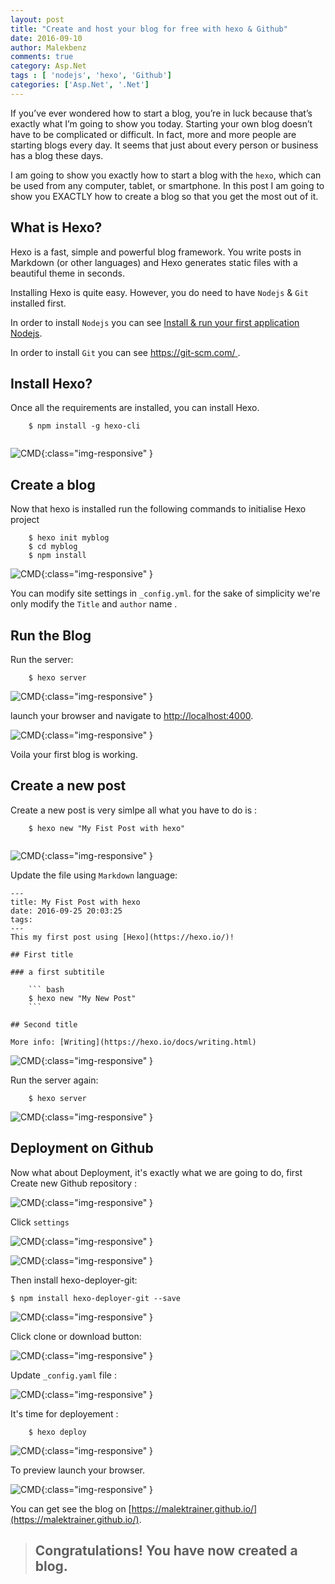 ```yaml
---
layout: post
title: "Create and host your blog for free with hexo & Github"
date: 2016-09-10
author: Malekbenz
comments: true
category: Asp.Net
tags : [ 'nodejs', 'hexo', 'Github']
categories: ['Asp.Net', '.Net']
---
```


If you’ve ever wondered how to start a blog, you’re in luck because that’s exactly what I’m going to show you today. Starting your own blog doesn’t have to be complicated or difficult. In fact, more and more people are starting blogs every day. It seems that just about every person or business has 
a blog these days.

I am going to show you exactly how to start a blog with the `hexo`, which can be used from any computer, tablet, or smartphone. In this post  I am going to show you EXACTLY how to create a blog so that you get the most out of it.


## What is Hexo? 

Hexo is a fast, simple and powerful blog framework. You write posts in Markdown (or other languages) and Hexo generates static files with a beautiful theme in seconds.

Installing Hexo is quite easy. However, you do need to have `Nodejs` & `Git` installed first.

In order to install `Nodejs` you can see [Install & run your first application Nodejs](/blog/2015/12/22/install-run-your-first-application-nodejs).

In order to install `Git` you can see [https://git-scm.com/ ](https://git-scm.com/).

## Install Hexo? 

Once all the requirements are installed, you can install Hexo.

```
    $ npm install -g hexo-cli
     
```


![CMD](/images/hexo/hexo-version.png){:class="img-responsive" }

## Create a blog

Now that hexo is installed run the following commands to initialise Hexo project  

```
    $ hexo init myblog
    $ cd myblog
    $ npm install
```

![CMD](/images/hexo/hexo-project.png){:class="img-responsive" }

You can modify site settings in `_config.yml`. for the sake of simplicity we're only modify the `Title` and `author` name .

## Run the Blog 

Run the server:  

```
    $ hexo server     
```

![CMD](/images/hexo/hexo-server.png){:class="img-responsive" }

launch your browser and navigate to  [http://localhost:4000](http://localhost:4000/).

![CMD](/images/hexo/hexo-preview.png){:class="img-responsive" }

Voila your first blog is working.

## Create a new post

Create a new post is very simlpe all what you have to do is :

```
    $ hexo new "My Fist Post with hexo"
 
```

![CMD](/images/hexo/hexo-create-post.png){:class="img-responsive" }

Update the file using `Markdown` language:

```
---
title: My Fist Post with hexo
date: 2016-09-25 20:03:25
tags:
---
This my first post using [Hexo](https://hexo.io/)! 

## First title

### a first subtitile 

    ``` bash
    $ hexo new "My New Post"
    ```

## Second title

More info: [Writing](https://hexo.io/docs/writing.html)

```
 
![CMD](/images/hexo/hexo-content-post.png){:class="img-responsive" }

Run the server again:  

```
    $ hexo server     
```

![CMD](/images/hexo/hexo-preview1.png){:class="img-responsive" }

## Deployment on Github

Now what about Deployment, it's exactly what we are going to do, first  Create new Github repository :

![CMD](/images/hexo/hexo-git-project.png){:class="img-responsive" }

Click `settings` 

![CMD](/images/hexo/hexo-git-project-prop.png){:class="img-responsive" }


![CMD](/images/hexo/hexo-git-pages.png){:class="img-responsive" }

Then install hexo-deployer-git: 

```
$ npm install hexo-deployer-git --save

```

![CMD](/images/hexo/hexo-deployer-git.png){:class="img-responsive" }

Click clone or download button:

![CMD](/images/hexo/hexo-git-clone.png){:class="img-responsive" }

Update `_config.yaml` file :

![CMD](/images/hexo/hexo-git-config.yaml.png){:class="img-responsive" }

It's time for deployement : 

```
    $ hexo deploy

```
![CMD](/images/hexo/hexo-deployer.png){:class="img-responsive" }

To preview launch your browser.

![CMD](/images/hexo/hexo-preview-web.png){:class="img-responsive" }

You can get see the blog on [https://malektrainer.github.io/](https://malektrainer.github.io/). 


>
> ## Congratulations! You have now created a blog.
>